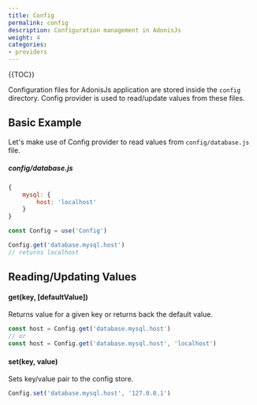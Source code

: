 ```yaml
---
title: Config
permalink: config
description: Configuration management in AdonisJs
weight: 4
categories:
- providers
---
```


{{TOC}}

Configuration files for AdonisJs application are stored inside the `config` directory. Config provider is used to read/update values from these files.

## Basic Example

Let's make use of Config provider to read values from `config/database.js` file.

##### config/database.js

```javascript
{
	mysql: {
		host: 'localhost'
	}
}
```

```javascript
const Config = use('Config')

Config.get('database.mysql.host')
// returns localhost
```

## Reading/Updating Values

#### get(key, [defaultValue])

Returns value for a given key or returns back the default value.

```javascript
const host = Config.get('database.mysql.host')
// or
const host = Config.get('database.mysql.host', 'localhost')
```

#### set(key, value)

Sets key/value pair to the config store.

```javascript
Config.set('database.mysql.host', '127.0.0.1')
```